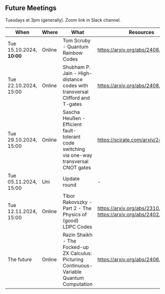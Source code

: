 ## Future Meetings

Tuesdays at 3pm (generally). Zoom link in Slack channel.

| When                      | Where  | What                                                                                        | Resources                                                          |
|---------------------------|--------|---------------------------------------------------------------------------------------------|--------------------------------------------------------------------|
| Tue 15.10.2024, **10:00** | Online | Tom Scruby - Quantum Rainbow Codes                                                          | https://arxiv.org/abs/2408.13130                                   |
| Tue 22.10.2024, 15:00     | Online | Shubham P. Jain - High-distance codes with transversal Clifford and T-gates                 | https://arxiv.org/abs/2408.12752                                   |
| Tue 29.10.2024, 15:00     | Online | Sascha Heußen - Efficient fault-tolerant code switching via one-way transversal CNOT gates  | https://scirate.com/arxiv/2409.13465                               |
| Tue 05.11.2024, 15:00     | Uni    | Update round                                                                                | -                                                                  |
| Tue 12.11.2024, 15:00     | Online | Tibor Rakovszky - Part 2 - The Physics of (good) LDPC Codes                                 | https://arxiv.org/abs/2310.16032, https://arxiv.org/abs/2402.16831 |
| The future                | Online | Razin Shaikh - The Focked-up ZX Calculus: Picturing Continuous-Variable Quantum Computation | https://arxiv.org/abs/2406.02905                                   |
